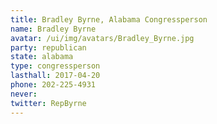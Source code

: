 ```yaml
---
title: Bradley Byrne, Alabama Congressperson
name: Bradley Byrne
avatar: /ui/img/avatars/Bradley_Byrne.jpg
party: republican
state: alabama
type: congressperson
lasthall: 2017-04-20
phone: 202-225-4931
never: 
twitter: RepByrne
---
```


